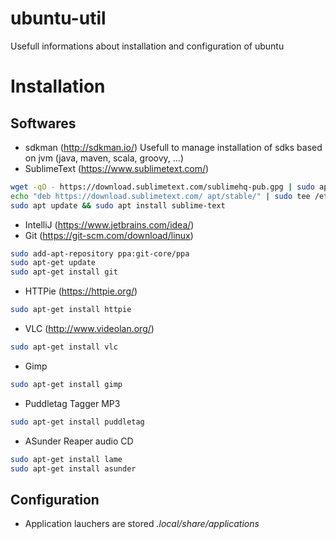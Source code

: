 # ubuntu-util
Usefull informations about installation and configuration of ubuntu

# Installation

## Softwares

* sdkman (http://sdkman.io/)
Usefull to manage installation of sdks based on jvm (java, maven, scala, groovy, ...)
* SublimeText (https://www.sublimetext.com/)
```bash
wget -qO - https://download.sublimetext.com/sublimehq-pub.gpg | sudo apt-key add -
echo "deb https://download.sublimetext.com/ apt/stable/" | sudo tee /etc/apt/sources.list.d/sublime-text.list
sudo apt update && sudo apt install sublime-text
```
* IntelliJ (https://www.jetbrains.com/idea/)
* Git (https://git-scm.com/download/linux)
```bash
sudo add-apt-repository ppa:git-core/ppa
sudo apt-get update
sudo apt-get install git
```
* HTTPie (https://httpie.org/)
```bash
sudo apt-get install httpie
```
* VLC (http://www.videolan.org/)
```bash
sudo apt-get install vlc
```
* Gimp
```bash
sudo apt-get install gimp 
```
* Puddletag
Tagger MP3
```bash
sudo apt-get install puddletag
```
* ASunder
Reaper audio CD
```bash
sudo apt-get install lame
sudo apt-get install asunder
```
## Configuration
* Application lauchers are stored *.local/share/applications*
